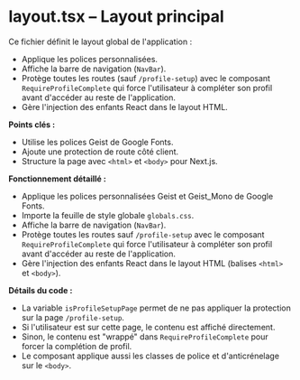 # layout.tsx – Layout principal

Ce fichier définit le layout global de l'application :
- Applique les polices personnalisées.
- Affiche la barre de navigation (`NavBar`).
- Protège toutes les routes (sauf `/profile-setup`) avec le composant `RequireProfileComplete` qui force l'utilisateur à compléter son profil avant d'accéder au reste de l'application.
- Gère l'injection des enfants React dans le layout HTML.

**Points clés :**
- Utilise les polices Geist de Google Fonts.
- Ajoute une protection de route côté client.
- Structure la page avec `<html>` et `<body>` pour Next.js.

**Fonctionnement détaillé :**
- Applique les polices personnalisées Geist et Geist_Mono de Google Fonts.
- Importe la feuille de style globale `globals.css`.
- Affiche la barre de navigation (`NavBar`).
- Protège toutes les routes sauf `/profile-setup` avec le composant `RequireProfileComplete` qui force l'utilisateur à compléter son profil avant d'accéder au reste de l'application.
- Gère l'injection des enfants React dans le layout HTML (balises `<html>` et `<body>`).

**Détails du code :**
- La variable `isProfileSetupPage` permet de ne pas appliquer la protection sur la page `/profile-setup`.
- Si l'utilisateur est sur cette page, le contenu est affiché directement.
- Sinon, le contenu est "wrappé" dans `RequireProfileComplete` pour forcer la complétion de profil.
- Le composant applique aussi les classes de police et d'anticrénelage sur le `<body>`.
